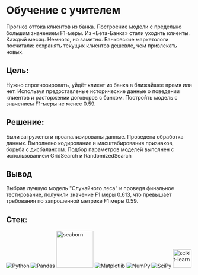 # Обучение с учителем

Прогноз оттока клиентов из банка. Построение модели с предельно большим значением F1-меры.
Из «Бета-Банка» стали уходить клиенты. Каждый месяц. Немного, но заметно. Банковские маркетологи посчитали: сохранять текущих клиентов дешевле, чем привлекать новых.

## Цель:

Нужно спрогнозировать, уйдёт клиент из банка в ближайшее время или нет. Используя предоставленые исторические данные о поведении клиентов и расторжении договоров с банком.
Постройть модель с значением F1-меры не менее 0.59.

## Решение:
Были загружены и проанализированы данные. Проведена обработка данных. 
Выполнено кодирование и масштабирования признаков, борьба с дисбалансом. 
Подбор параметров моделей выполнен с использованием GridSearch и RandomizedSearch

## Вывод
Выбрав лучшую модель "Случайного леса" и проведя финальное тестирование, получили значение F1 меры 0.613, что превышает требования по запрошенной метрике F1 меры 0.59.

## Стек:
![Python](https://img.shields.io/badge/python-3670A0?style=for-the-badge&logo=python&logoColor=ffdd54) ![Pandas](https://img.shields.io/badge/pandas-%23150458.svg?style=for-the-badge&logo=pandas&logoColor=white)  <img src="https://seaborn.pydata.org/_images/logo-wide-lightbg.svg"  title ="seaborn"  width="100" heitght ="50"  /> ![Matplotlib](https://img.shields.io/badge/Matplotlib-%23ffffff.svg?style=for-the-badge&logo=Matplotlib&logoColor=black) ![NumPy](https://img.shields.io/badge/numpy-%23013243.svg?style=for-the-badge&logo=numpy&logoColor=white)  ![SciPy](https://img.shields.io/badge/SciPy-%230C55A5.svg?style=for-the-badge&logo=scipy&logoColor=%white) 
<img src="https://upload.wikimedia.org/wikipedia/commons/0/05/Scikit_learn_logo_small.svg"  title ="scikit-learn"  width="50" heitght ="25"  />

